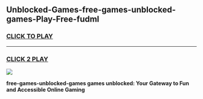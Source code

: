 
## Unblocked-Games-free-games-unblocked-games-Play-Free-fudml
<h3>
<a href="https://premium76.site?title=free-games-unblocked-games&ref=19M">CLICK TO PLAY</a></h3>
<hr>

<h3>
<a href="https://premium76.site?title=free-games-unblocked-games&ref=19M">CLICK 2 PLAY</a>
  
</h3>

<a href="https://premium76.site?title=free-games-unblocked-games&ref=19M"><img src="https://clearcache.store/games.png"></a>


**free-games-unblocked-games games unblocked: Your Gateway to Fun and Accessible Online Gaming**
